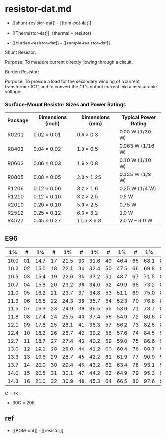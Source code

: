
# resistor-dat.md

- [[shunt-resistor-dat]] - [[trim-pot-dat]]

- [[Thermistor-dat]]（thermal + resistor)

- [[burden-resistor-dat]] - [[sample-resistor-dat]]


Shunt Resistor:

Purpose: To measure current directly flowing through a circuit.

Burden Resistor:

Purpose: To provide a load for the secondary winding of a current transformer (CT) and to convert the CT's output current into a measurable voltage.


### Surface-Mount Resistor Sizes and Power Ratings

| Package | Dimensions (inch) | Dimensions (mm) | Typical Power Rating |
|---------|-------------------|------------------|------------------------|
| R0201   | 0.02 × 0.01        | 0.6 × 0.3         | 0.05 W (1/20 W)        |
| R0402   | 0.04 × 0.02        | 1.0 × 0.5         | 0.063 W (1/16 W)       |
| R0603   | 0.06 × 0.03        | 1.6 × 0.8         | 0.10 W (1/10 W)        |
| R0805   | 0.08 × 0.05        | 2.0 × 1.25        | 0.125 W (1/8 W)        |
| R1206   | 0.12 × 0.06        | 3.2 × 1.6         | 0.25 W (1/4 W)         |
| R1210   | 0.12 × 0.10        | 3.2 × 2.5         | 0.5 W                  |
| R2010   | 0.20 × 0.10        | 5.0 × 2.5         | 0.75 W                 |
| R2512   | 0.25 × 0.12        | 6.3 × 3.2         | 1.0 W                  |
| R4527   | 0.45 × 0.27        | 11.5 × 6.8        | 2.0 W – 3.0 W          |


## E96 

| 1%   | #   | 1%   | #   | 1%   | #   | 1%   | #   | 1%   | #   | 1%   | #   |
| ---- | --- | ---- | --- | ---- | --- | ---- | --- | ---- | --- | ---- | --- |
| 10.0 | 01  | 14.7 | 17  | 21.5 | 33  | 31.6 | 49  | 46.4 | 65  | 68.1 | 81  |
| 10.2 | 02  | 15.0 | 18  | 22.1 | 34  | 32.4 | 50  | 47.5 | 66  | 69.8 | 82  |
| 10.5 | 03  | 15.4 | 19  | 22.6 | 35  | 33.2 | 51  | 48.7 | 67  | 71.5 | 83  |
| 10.7 | 04  | 15.8 | 20  | 23.2 | 36  | 34.0 | 52  | 49.9 | 68  | 73.2 | 84  |
| 11.0 | 05  | 16.2 | 21  | 23.7 | 37  | 34.8 | 53  | 51.1 | 69  | 75.0 | 85  |
| 11.3 | 06  | 16.5 | 22  | 24.3 | 38  | 35.7 | 54  | 52.3 | 70  | 76.8 | 86  |
| 11.5 | 07  | 16.9 | 23  | 24.9 | 39  | 36.5 | 55  | 53.6 | 71  | 78.7 | 87  |
| 11.8 | 08  | 17.4 | 24  | 25.5 | 40  | 37.4 | 56  | 54.9 | 72  | 80.6 | 88  |
| 12.1 | 09  | 17.8 | 25  | 26.1 | 41  | 38.3 | 57  | 56.2 | 73  | 82.5 | 89  |
| 12.4 | 10  | 18.2 | 26  | 26.7 | 42  | 39.2 | 58  | 57.6 | 74  | 84.5 | 90  |
| 12.7 | 11  | 18.7 | 27  | 27.4 | 43  | 40.2 | 59  | 59.0 | 75  | 86.6 | 91  |
| 13.0 | 12  | 19.1 | 28  | 28.0 | 44  | 41.2 | 60  | 60.4 | 76  | 88.7 | 92  |
| 13.3 | 13  | 19.6 | 29  | 28.7 | 45  | 42.2 | 61  | 61.9 | 77  | 90.9 | 93  |
| 13.7 | 14  | 20.0 | 30  | 29.4 | 46  | 43.2 | 62  | 63.4 | 78  | 93.1 | 94  |
| 14.0 | 15  | 20.5 | 31  | 30.1 | 47  | 44.2 | 63  | 64.9 | 79  | 95.3 | 95  |
| 14.3 | 16  | 21.0 | 32  | 30.9 | 48  | 45.3 | 64  | 66.5 | 80  | 97.6 | 96  |

C = 1K 

- 30C = 20K 

## ref 

- [[BOM-dat]] - [[resistor]]